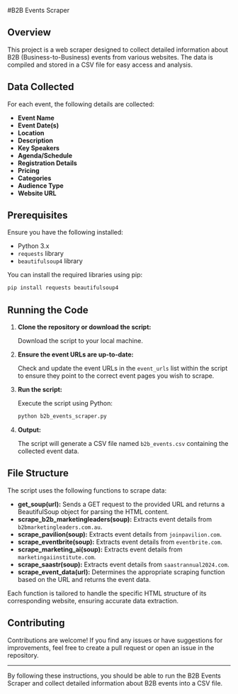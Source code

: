 #B2B Events Scraper

## Overview

This project is a web scraper designed to collect detailed information about B2B (Business-to-Business) events from various websites. The data is compiled and stored in a CSV file for easy access and analysis.

## Data Collected

For each event, the following details are collected:
- **Event Name**
- **Event Date(s)**
- **Location**
- **Description**
- **Key Speakers**
- **Agenda/Schedule**
- **Registration Details**
- **Pricing**
- **Categories**
- **Audience Type**
- **Website URL**

## Prerequisites

Ensure you have the following installed:
- Python 3.x
- `requests` library
- `beautifulsoup4` library

You can install the required libraries using pip:
```bash
pip install requests beautifulsoup4
```

## Running the Code

1. **Clone the repository or download the script:**

   Download the script to your local machine.

2. **Ensure the event URLs are up-to-date:**

   Check and update the event URLs in the `event_urls` list within the script to ensure they point to the correct event pages you wish to scrape.

3. **Run the script:**

   Execute the script using Python:
   ```bash
   python b2b_events_scraper.py
   ```

4. **Output:**

   The script will generate a CSV file named `b2b_events.csv` containing the collected event data.

## File Structure

The script uses the following functions to scrape data:

- **get_soup(url):** Sends a GET request to the provided URL and returns a BeautifulSoup object for parsing the HTML content.
- **scrape_b2b_marketingleaders(soup):** Extracts event details from `b2bmarketingleaders.com.au`.
- **scrape_pavilion(soup):** Extracts event details from `joinpavilion.com`.
- **scrape_eventbrite(soup):** Extracts event details from `eventbrite.com`.
- **scrape_marketing_ai(soup):** Extracts event details from `marketingaiinstitute.com`.
- **scrape_saastr(soup):** Extracts event details from `saastrannual2024.com`.
- **scrape_event_data(url):** Determines the appropriate scraping function based on the URL and returns the event data.

Each function is tailored to handle the specific HTML structure of its corresponding website, ensuring accurate data extraction.

## Contributing

Contributions are welcome! If you find any issues or have suggestions for improvements, feel free to create a pull request or open an issue in the repository.


---

By following these instructions, you should be able to run the B2B Events Scraper and collect detailed information about B2B events into a CSV file.
